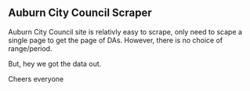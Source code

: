 Auburn City Council Scraper
---------------------------

Auburn City Council site is relativly easy to scrape, only need to scape a single page to get the page of DAs. However, there is no choice of range/period.

But, hey we got the data out.

Cheers everyone
